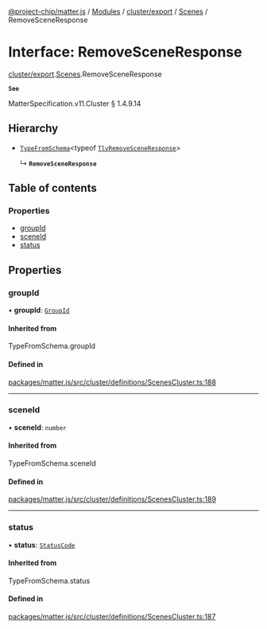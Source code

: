 [@project-chip/matter.js](../README.md) / [Modules](../modules.md) / [cluster/export](../modules/cluster_export.md) / [Scenes](../modules/cluster_export.Scenes.md) / RemoveSceneResponse

# Interface: RemoveSceneResponse

[cluster/export](../modules/cluster_export.md).[Scenes](../modules/cluster_export.Scenes.md).RemoveSceneResponse

**`See`**

MatterSpecification.v11.Cluster § 1.4.9.14

## Hierarchy

- [`TypeFromSchema`](../modules/tlv_export.md#typefromschema)\<typeof [`TlvRemoveSceneResponse`](../modules/cluster_export.Scenes.md#tlvremovesceneresponse)\>

  ↳ **`RemoveSceneResponse`**

## Table of contents

### Properties

- [groupId](cluster_export.Scenes.RemoveSceneResponse.md#groupid)
- [sceneId](cluster_export.Scenes.RemoveSceneResponse.md#sceneid)
- [status](cluster_export.Scenes.RemoveSceneResponse.md#status)

## Properties

### groupId

• **groupId**: [`GroupId`](../modules/datatype_export.md#groupid)

#### Inherited from

TypeFromSchema.groupId

#### Defined in

[packages/matter.js/src/cluster/definitions/ScenesCluster.ts:188](https://github.com/project-chip/matter.js/blob/c0d55745d5279e16fdfaa7d2c564daa31e19c627/packages/matter.js/src/cluster/definitions/ScenesCluster.ts#L188)

___

### sceneId

• **sceneId**: `number`

#### Inherited from

TypeFromSchema.sceneId

#### Defined in

[packages/matter.js/src/cluster/definitions/ScenesCluster.ts:189](https://github.com/project-chip/matter.js/blob/c0d55745d5279e16fdfaa7d2c564daa31e19c627/packages/matter.js/src/cluster/definitions/ScenesCluster.ts#L189)

___

### status

• **status**: [`StatusCode`](../enums/protocol_interaction_export.StatusCode.md)

#### Inherited from

TypeFromSchema.status

#### Defined in

[packages/matter.js/src/cluster/definitions/ScenesCluster.ts:187](https://github.com/project-chip/matter.js/blob/c0d55745d5279e16fdfaa7d2c564daa31e19c627/packages/matter.js/src/cluster/definitions/ScenesCluster.ts#L187)
